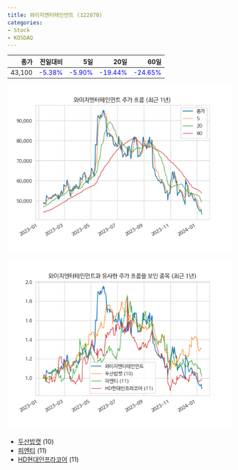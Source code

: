 ```yaml
---
title: 와이지엔터테인먼트 (122870)
categories:
- Stock
- KOSDAQ
---
```


|종가|전일대비|5일|20일|60일|
|---:|-------:|--:|---:|---:|
|43,100|<span style="color: blue">-5.38%</span>|<span style="color: blue">-5.90%</span>|<span style="color: blue">-19.44%</span>|<span style="color: blue">-24.65%</span>|


<!-- more -->

![122870](/assets/images/stock/122870.png)

![122870](/assets/images/stock/122870_sim.png)

- [두산밥캣](/241560/) (10)
- [피엔티](/137400/) (11)
- [HD현대인프라코어](//042670/) (11)